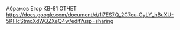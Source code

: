Абрамов Егор
КВ-81
ОТЧЕТ
https://docs.google.com/document/d/1i7ES7Q_2C7cu-GyLY_hBuXU-5KFIcStmoXdWQZXeQ4w/edit?usp=sharing
